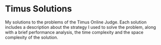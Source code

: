 # Timus Solutions

My solutions to the problems of the Timus Online Judge.
Each solution includes a description about the strategy I used to solve the problem, along with a brief performance analysis, the time complexity and the space complexity of the solution.

